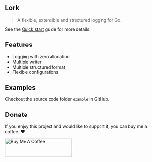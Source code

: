 ## Lork

> A flexible, extensible and structured logging for Go.

See the [Quick start](/quickstart) guide for more details.

## Features

* Logging with zero allocation
* Multiple writer
* Multiple structured format
* Flexible configurations

## Examples

Checkout the source code folder `example` in GitHub.

## Donate
 
If you enjoy this project and would like to support it, you can buy me a coffee. :heart:

<a href="https://www.buymeacoffee.com/coolerfall" target="_blank"><img src="https://cdn.buymeacoffee.com/buttons/v2/default-green.png" alt="Buy Me A Coffee" style="height: 60px !important;width: 217px !important;" ></a>
